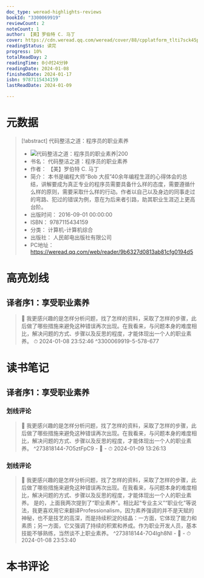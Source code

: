 ```yaml
---
doc_type: weread-highlights-reviews
bookId: "3300069919"
reviewCount: 2
noteCount: 1
author: 【美】罗伯特 C. 马丁
cover: https://cdn.weread.qq.com/weread/cover/88/cpplatform_tlti7sck45po4oxyrwcmxi/t7_cpplatform_tlti7sck45po4oxyrwcmxi1693555589.jpg
readingStatus: 读完
progress: 10%
totalReadDay: 2
readingTime: 0小时24分钟
readingDate: 2024-01-08
finishedDate: 2024-01-17
isbn: 9787115434159
lastReadDate: 2024-01-09

---
```

# 元数据
> [!abstract] 代码整洁之道：程序员的职业素养
> - ![ 代码整洁之道：程序员的职业素养|200](https://cdn.weread.qq.com/weread/cover/88/cpplatform_tlti7sck45po4oxyrwcmxi/t7_cpplatform_tlti7sck45po4oxyrwcmxi1693555589.jpg)
> - 书名： 代码整洁之道：程序员的职业素养
> - 作者： 【美】罗伯特 C. 马丁
> - 简介： 本书是编程大师“Bob 大叔”40余年编程生涯的心得体会的总结，讲解要成为真正专业的程序员需要具备什么样的态度，需要遵循什么样的原则，需要采取什么样的行动。作者以自己以及身边的同事走过的弯路、犯过的错误为例，意在为后来者引路，助其职业生涯迈上更高台阶。
> - 出版时间： 2016-09-01 00:00:00
> - ISBN： 9787115434159
> - 分类： 计算机-计算机综合
> - 出版社： 人民邮电出版社有限公司
> - PC地址：https://weread.qq.com/web/reader/9b6327d0813ab81cfg0194d5

# 高亮划线

## 译者序1：享受职业素养

> 📌 我更感兴趣的是怎样分析问题，找了怎样的资料，采取了怎样的步骤，此后做了哪些措施来避免这种错误再次出现。在我看来，与问题本身的难度相比，解决问题的方式、步骤以及反思的程度，才能体现出一个人的职业素养。 
> ⏱ 2024-01-08 23:52:46 ^3300069919-5-578-677

# 读书笔记

## 译者序1：享受职业素养

### 划线评论
> 📌 我更感兴趣的是怎样分析问题，找了怎样的资料，采取了怎样的步骤，此后做了哪些措施来避免这种错误再次出现。在我看来，与问题本身的难度相比，解决问题的方式、步骤以及反思的程度，才能体现出一个人的职业素养。  ^273818144-7O5ztFpC9
    - 💭 
    - ⏱ 2024-01-09 13:26:13

### 划线评论
> 📌 我更感兴趣的是怎样分析问题，找了怎样的资料，采取了怎样的步骤，此后做了哪些措施来避免这种错误再次出现。在我看来，与问题本身的难度相比，解决问题的方式、步骤以及反思的程度，才能体现出一个人的职业素养。
是的，上面我两次提到了“职业素养”。相比起“专业主义”“职业化”等说法，我更喜欢用它来翻译Professionalism，因为素养强调的并不是天赋的神秘，也不是技艺的高深，而是持续积淀的结晶：一方面，它体现了能力和素质；另一方面，它又强调了持续的积累和养成。作为职业开发人员，基本技能不够熟练，当然谈不上职业素养。  ^273818144-7O4Igh8Nl
    - 💭 
    - ⏱ 2024-01-08 23:53:40
   
# 本书评论

